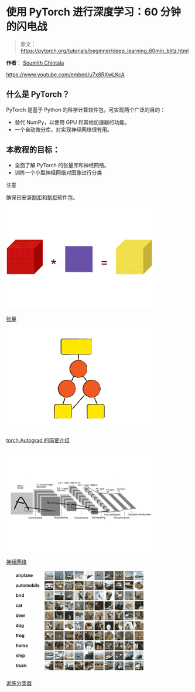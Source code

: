 # 使用 PyTorch 进行深度学习：60 分钟的闪电战

> 原文：<https://pytorch.org/tutorials/beginner/deep_learning_60min_blitz.html>

**作者**： [Soumith Chintala](http://soumith.ch)

<https://www.youtube.com/embed/u7x8RXwLKcA>

## 什么是 PyTorch？

PyTorch 是基于 Python 的科学计算软件包，可实现两个广泛的目的：

*   替代 NumPy，以使用 GPU 和其他加速器的功能。
*   一个自动微分库，对实现神经网络很有用。

## 本教程的目标：

*   全面了解 PyTorch 的张量库和神经网络。
*   训练一个小型神经网络对图像进行分类

注意

确保已安装[割炬](https://github.com/pytorch/pytorch)和[割炬](https://github.com/pytorch/vision)软件包。

![../_img/tensor_illustration_flat.png](img/0c7a402331744a44f5e17575b1607904.png)

[张量](blitz/tensor_tutorial.html#sphx-glr-beginner-blitz-tensor-tutorial-py)

![../_img/autodiff.png](img/0a7a97c39d6dfc0e08d2701eb7a49231.png)

[torch.Autograd 的简要介绍](blitz/autograd_tutorial.html#sphx-glr-beginner-blitz-autograd-tutorial-py)

![../_img/mnist1.png](img/be60e8e1f4baa0de87cf9d37c5325525.png)

[神经网络](blitz/neural_networks_tutorial.html#sphx-glr-beginner-blitz-neural-networks-tutorial-py)

![../_img/cifar101.png](img/7a28f697e6bab9f3d9b1e8da4a5a5249.png)

[训练分类器](blitz/cifar10_tutorial.html#sphx-glr-beginner-blitz-cifar10-tutorial-py)